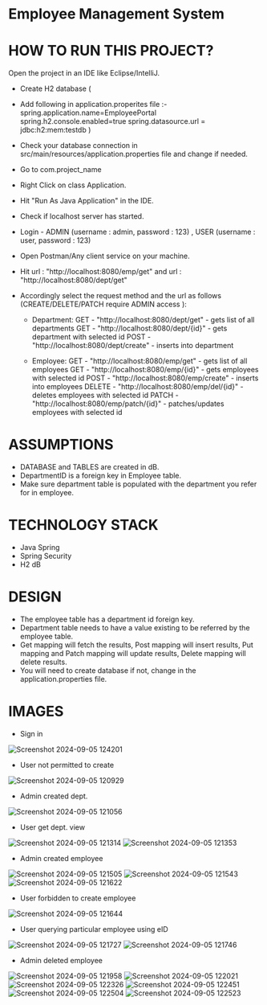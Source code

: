 # Employee Management System

# HOW TO RUN THIS PROJECT?

Open the project in an IDE like Eclipse/IntelliJ.

* Create H2 database (
* Add following in application.properites file :-
spring.application.name=EmployeePortal
spring.h2.console.enabled=true
spring.datasource.url = jdbc:h2:mem:testdb
)

* Check your database connection in src/main/resources/application.properties file and change if needed.

* Go to com.project_name

* Right Click on class Application.

* Hit "Run As Java Application" in the IDE.

* Check if localhost server has started.

* Login - ADMIN (username : admin, password : 123) , USER (username : user, password : 123)

* Open Postman/Any client service on your machine.

* Hit url : "http://localhost:8080/emp/get" and url : "http://localhost:8080/dept/get" 

* Accordingly select the request method and the url as follows (CREATE/DELETE/PATCH require ADMIN access ):
   - Department: GET - "http://localhost:8080/dept/get" - gets list of all departments GET - "http://localhost:8080/dept/{id}" - gets department with selected id POST - "http://localhost:8080/dept/create" - inserts into department 

    - Employee: GET - "http://localhost:8080/emp/get" - gets list of all employees GET - "http://localhost:8080/emp/{id}" - gets employees with selected id POST - "http://localhost:8080/emp/create" - inserts into employees   DELETE - "http://localhost:8080/emp/del/{id}" - deletes employees with selected id PATCH - "http://localhost:8080/emp/patch/{id}" - patches/updates employees with selected id
     
# ASSUMPTIONS

* DATABASE and TABLES are created in dB.
* DepartmentID is a foreign key in Employee table.
* Make sure department table is populated with the department you refer for in employee.

# TECHNOLOGY STACK

* Java Spring
* Spring Security
* H2 dB

# DESIGN

* The employee table has a department id foreign key.
* Department table needs to have a value existing to be referred by the employee table.
* Get mapping will fetch the results, Post mapping will insert results, Put mapping and Patch mapping will update results, Delete mapping will delete results.
* You will need to create database if not, change in the application.properties file.

# IMAGES
* Sign in
  
![Screenshot 2024-09-05 124201](https://github.com/user-attachments/assets/b9cc3287-fdec-49a1-be1d-46be26e181f7)

* User not permitted to create
  
![Screenshot 2024-09-05 120929](https://github.com/user-attachments/assets/11cdd5ab-e58a-4d1a-9090-34600a422b2e)

* Admin created dept.
  
![Screenshot 2024-09-05 121056](https://github.com/user-attachments/assets/243a8468-4c70-4856-a209-b620fcbd21fc)

* User get dept. view

![Screenshot 2024-09-05 121314](https://github.com/user-attachments/assets/c3cdb78b-41e1-456d-900b-2eef6487328a)
![Screenshot 2024-09-05 121353](https://github.com/user-attachments/assets/390599e8-6974-4621-a13f-33ae44fd4b55)

* Admin created employee
  
![Screenshot 2024-09-05 121505](https://github.com/user-attachments/assets/cd6e5e34-db19-40a9-b856-c7cb8b7889ea)
![Screenshot 2024-09-05 121543](https://github.com/user-attachments/assets/614168e0-be95-436b-90a0-d674295ef044)
![Screenshot 2024-09-05 121622](https://github.com/user-attachments/assets/72ba9f14-4c6a-4767-9558-d87ded03e8e6)

* User forbidden to create employee
  
![Screenshot 2024-09-05 121644](https://github.com/user-attachments/assets/ca07f955-15ba-4392-8c82-f7ede99e7028)

* User querying particular employee using eID

![Screenshot 2024-09-05 121727](https://github.com/user-attachments/assets/91571adf-59f1-42b5-a730-8aa67c259b98)
![Screenshot 2024-09-05 121746](https://github.com/user-attachments/assets/ea76eef1-60c6-4288-b40b-195dd4aeb97f)

* Admin deleted employee
  
![Screenshot 2024-09-05 121958](https://github.com/user-attachments/assets/a84a11b1-d5f3-4f1d-9d8f-08df7e6fc733)
![Screenshot 2024-09-05 122021](https://github.com/user-attachments/assets/59cad23c-38f2-4c23-b4a1-9496938e55a2)
![Screenshot 2024-09-05 122326](https://github.com/user-attachments/assets/997b2b98-cf2b-48c0-892a-746c0004af0a)
![Screenshot 2024-09-05 122451](https://github.com/user-attachments/assets/a3e03b51-83a8-463f-8ae4-66d68b470ff2)
![Screenshot 2024-09-05 122504](https://github.com/user-attachments/assets/d279b3a6-d64f-402b-adef-46e26e62f4ab)
![Screenshot 2024-09-05 122523](https://github.com/user-attachments/assets/c9e3edf6-d282-4de0-adee-9fd82bab29ac)

